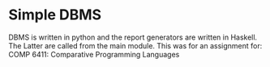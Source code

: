 # Simple DBMS
DBMS is written in python and the report generators are written in Haskell. The Latter are called from the main module. This was for an assignment for: COMP 6411: Comparative Programming Languages
